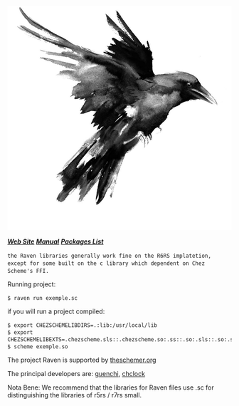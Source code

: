 
![image](img/raven.jpg)

***[Web Site](http://ravensc.com)***         ***[Manual](https://guenchi.gitbooks.io/raven/content/)***         ***[Packages List](http://ravensc.com/list)***



`the Raven libraries generally work fine on the R6RS implatetion, except for some built on the c library which dependent on Chez Scheme's FFI.`


Running project: 

```
$ raven run exemple.sc
```

if you will run a project compiled:

```
$ export CHEZSCHEMELIBDIRS=.:lib:/usr/local/lib 
$ export CHEZSCHEMELIBEXTS=.chezscheme.sls::.chezscheme.so:.ss::.so:.sls::.so:.scm::.so:.sch::.so:.sc::.so
$ scheme exemple.so
```

The project Raven is supported by [theschemer.org](http://theschemer.org)

The principal developers are: [guenchi](https://github.com/guenchi), [chclock](https://github.com/chclock)

Nota Bene: We recommend that the libraries for Raven files use .sc for distinguishing the libraries of r5rs / r7rs small.
